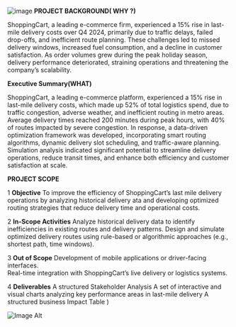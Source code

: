 ![image](https://github.com/user-attachments/assets/9736da9f-077f-4135-bbc5-709658f527d2)
**PROJECT BACKGROUND( WHY ?)**

ShoppingCart, a leading e-commerce firm, experienced a 15% rise in last-mile delivery costs over Q4 2024, primarily due to traffic delays, failed drop-offs, and inefficient route planning. These challenges led to missed delivery windows, increased fuel consumption, and a decline in customer satisfaction. As order volumes grew during the peak holiday season, delivery performance deteriorated, straining operations and threatening the company’s scalability.


**Executive Summary(WHAT)**

ShoppingCart, a leading e-commerce platform, experienced a 15% rise in last-mile delivery costs, which made up 52% of total logistics spend, due to traffic congestion, adverse weather, and inefficient routing in metro areas. Average delivery times reached 200 minutes during peak hours, with 40% of routes impacted by severe congestion. In response, a data-driven optimization framework was developed, incorporating smart routing algorithms, dynamic delivery slot scheduling, and traffic-aware planning. Simulation analysis indicated significant potential to streamline delivery operations, reduce transit times, and enhance both efficiency and customer satisfaction at scale.



**PROJECT SCOPE**

1  **Objective**
 To improve the efficiency of ShoppingCart’s last mile delivery operations by analyzing historical delivery ata and developing optimized routing strategies that reduce delivery time and operational costs.

2  **In-Scope Activities** Analyze historical delivery data to identify inefficiencies in existing routes and delivery patterns.
 Design and simulate optimized delivery routes using rule-based or algorithmic approaches (e.g., shortest path, time windows).

3  **Out of Scope**
 Development of mobile applications or driver-facing interfaces.   
 Real-time integration with ShoppingCart’s live delivery or logistics systems.

4  **Deliverables**
A structured Stakeholder Analysis 
A  set of interactive and visual charts analyzing key performance areas in last-mile delivery
A structured business Impact Table  )

![Image Alt](![image](https://github.com/user-attachments/assets/38b64072-8678-408c-bb78-a9b843aea52d)
)















